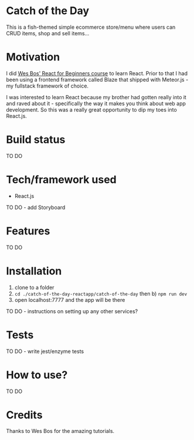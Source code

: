# Catch of the Day
This is a fish-themed simple ecommerce store/menu where users can CRUD items, shop and sell items...

# Motivation
I did [Wes Bos' React for Beginners course](https://reactforbeginners.com/) to learn React. Prior to that I had been using a frontend framework called Blaze that shipped with Meteor.js - my fullstack framework of choice. 

I was interested to learn React because my brother had gotten really into it and raved about it - specifically the way it makes you think about web app development. So this was a really great opportunity to dip my toes into React.js.

# Build status
TO DO

# Tech/framework used
- React.js

TO DO - add Storyboard

# Features
TO DO

# Installation
1. clone to a folder
2. `cd ./catch-of-the-day-reactapp/catch-of-the-day` then b) `npm run dev`
3. open localhost:7777 and the app will be there

TO DO - instructions on setting up any other services?

# Tests
TO DO - write jest/enzyme tests

# How to use?
TO DO

# Credits
Thanks to Wes Bos for the amazing tutorials.
